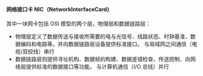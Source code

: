 #### 网络接口卡 NIC（NetworkInterfaceCard)

其中一块网卡包括 OSI 模型的两个层，物理层和数据链路层：

- 物理层定义了数据传送与接收所需要的电与光信号、线路状态、时钟基准、数据编码和电路等，并向数据链路层设备提供标准接口。
  与局域网之间通信（电缆/双绞线）串行
- 数据链路层则提供寻址机构、数据帧的构建、数据差错检查、传送控制、向网络层提供标准的数据接口等功能。
  与计算机通信（I/O 总线）并行

